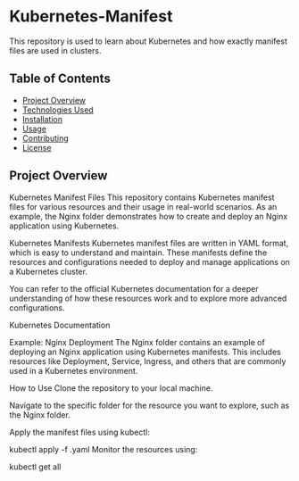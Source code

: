 # Kubernetes-Manifest

This repository is used to learn about Kubernetes and how exactly manifest files are used in clusters.

## Table of Contents

- [Project Overview](#project-overview)
- [Technologies Used](#technologies-used)
- [Installation](#installation)
- [Usage](#usage)
- [Contributing](#contributing)
- [License](#license)

## Project Overview

Kubernetes Manifest Files
This repository contains Kubernetes manifest files for various resources and their usage in real-world scenarios. As an example, the Nginx folder demonstrates how to create and deploy an Nginx application using Kubernetes.

Kubernetes Manifests
Kubernetes manifest files are written in YAML format, which is easy to understand and maintain. These manifests define the resources and configurations needed to deploy and manage applications on a Kubernetes cluster.

You can refer to the official Kubernetes documentation for a deeper understanding of how these resources work and to explore more advanced configurations.

Kubernetes Documentation

Example: Nginx Deployment
The Nginx folder contains an example of deploying an Nginx application using Kubernetes manifests. This includes resources like Deployment, Service, Ingress, and others that are commonly used in a Kubernetes environment.

How to Use
Clone the repository to your local machine.

Navigate to the specific folder for the resource you want to explore, such as the Nginx folder.

Apply the manifest files using kubectl:

kubectl apply -f <file-name>.yaml
Monitor the resources using:

kubectl get all



